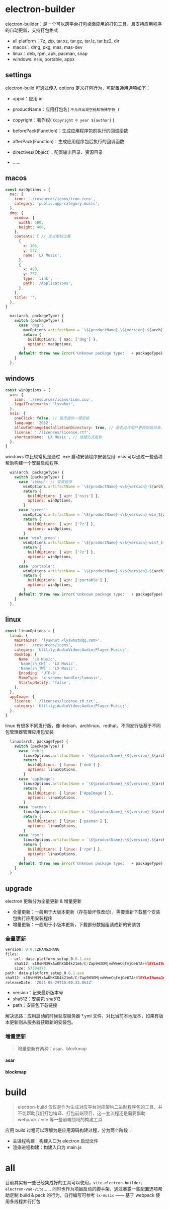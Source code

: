 # electron-builder



electron-builder：是一个可以跨平台打包桌面应用的打包工具，且支持应用程序的自动更新，支持打包格式

- all platform：7z, zip, tar.xz, tar.gz, tar.lz, tar.bz2, dir
- macos：dmg, pkg, mas, mas-dev
- linux：deb, rpm, apk, pacman, snap
- windows: nsis, portable, appx



## settings

electron-build 可通过传入 options 定义打包行为，可配置通用选项如下：

- appid：应用 id
- productName：应用打包名( `不允许出现空格和特殊字符 `)
- copyright：著作权( `Copyright © year ${author}` )

- beforePack(Function)：生成应用程序包前执行的回调函数
- afterPack(Function)：生成应用程序包后执行的回调函数
- directives(Object)：配置输出目录、资源目录
- ……



## macos

```js
const macOptions = {
  mac: {
    icon: './resources/icons/icon.icns',
    category: 'public.app-category.music',
  },
  dmg: {
    window: {
      width: 600,
      height: 400,
    },
    contents: [ // 定义图标位置
      {
        x: 106,
        y: 252,
        name: 'LX Music',
      },
      {
        x: 490,
        y: 252,
        type: 'link',
        path: '/Applications',
      },
    ],
    title: '',
  },
}
```



```js
  mac(arch, packageType) {
    switch (packageType) {
      case 'dmg':
        macOptions.artifactName = `\${productName}-\${version}-${arch}.\${ext}`
        return {
          buildOptions: { mac: ['dmg'] },
          options: macOptions,
        }
      default: throw new Error('Unknown package type: ' + packageType)
    }
  },
```





## windows

```js
const winOptions = {
  win: {
    icon: './resources/icons/icon.ico',
    legalTrademarks: 'lyswhut',
  },
  nsis: {
    oneClick: false, // 是否提供一键安装
    language: '2052',
    allowToChangeInstallationDirectory: true, // 是否允许用户更改安装目录。
    license: './licenses/license.rtf',
    shortcutName: 'LX Music', // 快捷方式名称
  },
}
```

windows 中比较常见是通过 .exe 启动安装程序安装应用.  nsis 可以通过一些选项帮助构建一个安装启动程序. 

```js
  win(arch, packageType) {
    switch (packageType) {
      case 'setup': // 安装程序
        winOptions.artifactName = `\${productName}-v\${version}-${arch}-Setup.\${ext}`
        return {
          buildOptions: { win: ['nsis'] },
          options: winOptions,
        }
      case 'green':
        winOptions.artifactName = `\${productName}-v\${version}-win_${arch}-green.\${ext}`
        return {
          buildOptions: { win: ['7z'] },
          options: winOptions,
        }
      case 'win7_green':
        winOptions.artifactName = `\${productName}-v\${version}-win7_${arch}-green.\${ext}`
        return {
          buildOptions: { win: ['7z'] },
          options: winOptions,
        }
      case 'portable':
        winOptions.artifactName = `\${productName}-v\${version}-${arch}-portable.\${ext}`
        return {
          buildOptions: { win: ['portable'] },
          options: winOptions,
        }
      default: throw new Error('Unknown package type: ' + packageType)
    }
  },
```





## linux

```js
const linuxOptions = {
  linux: {
    maintainer: 'lyswhut <lyswhut@qq.com>',
    icon: './resources/icons',
    category: 'Utility;AudioVideo;Audio;Player;Music;',
    desktop: {
      Name: 'LX Music',
      'Name[zh_CN]': 'LX Music',
      'Name[zh_TW]': 'LX Music',
      Encoding: 'UTF-8',
      MimeType: 'x-scheme-handler/lxmusic',
      StartupNotify: 'false',
    },
  },
  appImage: {
    license: './licenses/license_zh.txt',
    category: 'Utility;AudioVideo;Audio;Player;Music;',
  },
}
```

linux 有很多不同发行版，像 debian、archlinux、redhat，不同发行版基于不同包管理器管理应用包安装

```js
  linux(arch, packageType) {
    switch (packageType) {
      case 'deb':
        linuxOptions.artifactName = `\${productName}_\${version}_${arch == 'x64' ? 'amd64' : arch}.\${ext}`
        return {
          buildOptions: { linux: ['deb'] },
          options: linuxOptions,
        }
      case 'appImage':
        linuxOptions.artifactName = `\${productName}_\${version}_${arch}.\${ext}`
        return {
          buildOptions: { linux: ['AppImage'] },
          options: linuxOptions,
        }
      case 'pacman':
        linuxOptions.artifactName = `\${productName}_\${version}_${arch}.\${ext}`
        return {
          buildOptions: { linux: ['pacman'] },
          options: linuxOptions,
        }
      case 'rpm':
        linuxOptions.artifactName = `\${productName}-\${version}.${arch}.\${ext}`
        return {
          buildOptions: { linux: ['rpm'] },
          options: linuxOptions,
        }
      default: throw new Error('Unknown package type: ' + packageType)
    }
  }
```



## upgrade



electron 更新分为全量更新 & 增量更新

- 全量更新：一般用于大版本更新（存在破坏性改动），需要重新下载整个安装包执行应用安装程序
- 增量更新：一般用于小版本更新，下载部分数据组装成新的安装包



### 全量更新

```js
version: 0.0.1ZHANGZHANG
files:
  - url: data-platform_setup_0.0.1.exe
    sha512: xI8sHN39xAwKhKGD4k21m6/C/Zap9H3OMjvdWeeCqfmjGe6TA+6lEYLeI9woaJmNIQM0r90hhmFObWC9ejFbjQ==
    size: 57384371
path: data-platform_setup_0.0.1.exe
sha512: xI8sHN39xAwKhKGD4k21m6/C/Zap9H3OMjvdWeeCqfmjGe6TA+6lEYLeI9woaJmNIQM0r90hhmFObWC9ejFbjQ==
releaseDate: '2021-05-29T15:00:33.861Z'
```

- version：记录最新版本号
- sha512：安装包 sha512
- path：安装包下载链接



解决思路：应用启动的时候获取服务器 *.yml 文件，对比当前本地版本，如果有版本更新则从服务器获取新的安装包。



### 增量更新

> 增量更新有两种：asar、blockmap



#### asar



#### blockmap







# build

> electron-build 仅仅是作为生成对应平台对应架构二进制程序包的工具，并不能帮助我们打包编译、打包前端项目，这一套流程还是需要借助 webpack / vite 等一些前端领域的构建工具

应用 build 过程可以理解为是应用源码构建过程，分为两个阶段：

- 主进程构建：构建入口为 electron 启动文件
- 渲染进程构建：构建入口为 main.js



# all

目前其实有一些已经集成好的工具可以使用，`vite-electron-builder`、`electron-vue-vite`…… 同时也作为项目启动的脚手架，通过暴露一些配置选项帮助定制 build & pack 的行为，自行编写可参考 `lx-music`  —— 基于 webpack 使用多线程并行打包

